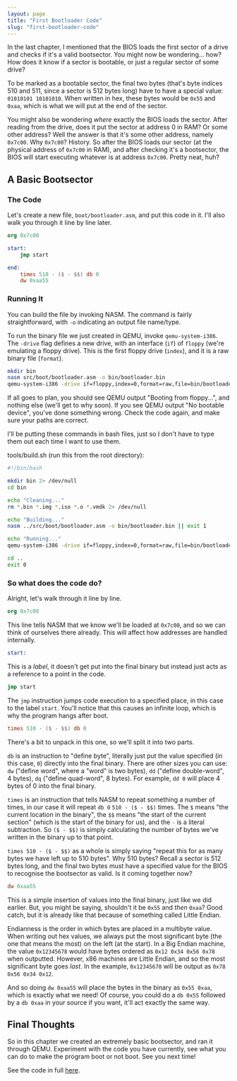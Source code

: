 ```yaml
---
layout: page
title: "First Bootloader Code"
slug: "first-bootloader-code"
---
```


In the last chapter, I mentioned that the BIOS loads the first sector of a drive and checks if it's a valid bootsector. You might now be wondering... how? How does it know if a sector is bootable, or just a regular sector of some drive?

To be marked as a bootable sector, the final two bytes (that's byte indices 510 and 511, since a sector is 512 bytes long) have to have a special value: `01010101 10101010`. When written in hex, these bytes would be `0x55` and `0xaa`, which is what we will put at the end of the sector.

You might also be wondering *where* exactly the BIOS loads the sector. After reading from the drive, does it put the sector at address 0 in RAM? Or some other address?
Well the answer is that it's some other address, namely `0x7c00`. Why `0x7c00`? History. So after the BIOS loads our sector (at the physical address of `0x7c00` in RAM), and after checking it's a bootsector, the BIOS will start executing whatever is at address `0x7c00`. Pretty neat, huh?

## A Basic Bootsector
### The Code
Let's create a new file, `boot/bootloader.asm`, and put this code in it. I'll also walk you through it line by line later.

```nasm
org 0x7c00

start:
	jmp start

end:
	times 510 - ($ - $$) db 0
	dw 0xaa55

```

### Running It
You can build the file by invoking NASM. The command is fairly straightforward, with `-o` indicating an output file name/type.

To run the binary file we just created in QEMU, invoke `qemu-system-i386`. The `-drive` flag defines a new drive, with an interface (`if`) of `floppy` (we're emulating a floppy drive). This is the first floppy drive (`index`), and it is a raw binary file (`format`).

```bash
mkdir bin
nasm src/boot/bootloader.asm -o bin/bootloader.bin
qemu-system-i386 -drive if=floppy,index=0,format=raw,file=bin/bootloader.bin
```

If all goes to plan, you should see QEMU output "Booting from floppy...", and nothing else (we'll get to why soon). If you see QEMU output "No bootable device", you've done something wrong. Check the code again, and make sure your paths are correct.

I'll be putting these commands in bash files, just so I don't have to type them out each time I want to use them.

tools/build.sh (run this from the root directory):
```bash
#!/bin/bash

mkdir bin 2> /dev/null
cd bin

echo "Cleaning..."
rm *.bin *.img *.iso *.o *.vmdk 2> /dev/null

echo "Building..."
nasm ../src/boot/bootloader.asm -o bin/bootloader.bin || exit 1

echo "Running..."
qemu-system-i386 -drive if=floppy,index=0,format=raw,file=bin/bootloader.bin || exit 1

cd ..
exit 0
```

### So what does the code do?
Alright, let's walk through it line by line.

```nasm
org 0x7c00
```
This line tells NASM that we know we'll be loaded at `0x7c00`, and so we can think of ourselves there already. This will affect how addresses are handled internally.

```nasm
start:
```
This is a *label*, it doesn't get put into the final binary but instead just acts as a reference to a point in the code.

```nasm
jmp start
```
The `jmp` instruction jumps code execution to a specified place, in this case to the label `start`. You'll notice that this causes an infinite loop, which is why the program hangs after boot.

```nasm
times 510 - ($ - $$) db 0
```
There's a bit to unpack in this one, so we'll split it into two parts.

`db` is an instruction to "define byte", literally just put the value specified (in this case, `0`) directly into the final binary. There are other sizes you can use: `dw` ("define word", where a "word" is two bytes), `dd` ("define double-word", 4 bytes), `dq` ("define quad-word", 8 bytes). For example, `dd 0` will place 4 bytes of 0 into the final binary.

`times` is an instruction that tells NASM to repeat something a number of times, in our case it will repeat `db 0` `510 - ($ - $$)` times. The `$` means "the current location in the binary", the `$$` means "the start of the current section" (which is the start of the binary for us), and the `-` is a literal subtraction. So `($ - $$)` is simply calculating the number of bytes we've written in the binary up to that point.

`times 510 - ($ - $$)` as a whole is simply saying "repeat this for as many bytes we have left up to 510 bytes". Why 510 bytes? Recall a sector is 512 bytes long, and the final two bytes must have a specified value for the BIOS to recognise the bootsector as valid. Is it coming together now?

```nasm
dw 0xaa55
```
This is a simple insertion of values into the final binary, just like we did earlier. But, you might be saying, shouldn't it be `0x55` and *then* `0xaa`? Good catch, but it is already like that because of something called Little Endian.

Endianness is the order in which bytes are placed in a multibyte value. When writing out hex values, we always put the most significant byte (the one that means the most) on the left (at the start). In a Big Endian machine, the value `0x12345678` would have bytes ordered as `0x12 0x34 0x56 0x78` when outputted. However, x86 machines are Little Endian, and so the most significant byte goes *last*. In the example, `0x12345678` will be output as `0x78 0x56 0x34 0x12`.

And so doing `dw 0xaa55` will place the bytes in the binary as `0x55 0xaa`, which is exactly what we need! Of course, you could do a `db 0x55` followed by a `db 0xaa` in your source if you want, it'll act exactly the same way.

## Final Thoughts
So in this chapter we created an extremely basic bootsector, and ran it through QEMU. Experiment with the code you have currently, see what you can do to make the program boot or not boot. See you next time!

See the code in full [here](https://github.com/FancyKillerPanda/OS-Tutorial/tree/854b39b42c54c0fbd4937b5e8de4c6e1c918880b).
